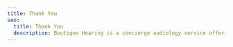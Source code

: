```yaml
---
title: Thank You
seo:
  title: Thank You
  description: Boutique Hearing is a concierge audiology service offering hearing evaluations and cutting-edge hearing aid fittings in your home or office.
---
```

